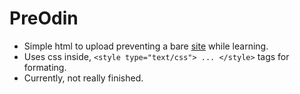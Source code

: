 # PreOdin

* Simple html to upload preventing a bare [site](www.curlybrace.tk) while learning.
* Uses css inside, `<style type="text/css"> ... </style>` tags for formating.
* Currently, not really finished.
